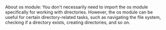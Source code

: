 About os module:
You don't necessarily need to import the os module specifically for working with directories. However, the os module can be useful for certain directory-related tasks, such as navigating the file system, checking if a directory exists, creating directories, and so on.
